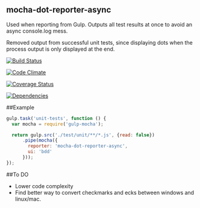 mocha-dot-reporter-async
------------------------

Used when reporting from Gulp. Outputs all test results at once to avoid an async console.log mess.

Removed output from successful unit tests, since displaying dots when the process output is only displayed at the end.

[![Build Status](https://travis-ci.org/TakenPilot/mocha-dot-reporter-async.svg?branch=master)](https://travis-ci.org/TakenPilot/mocha-dot-reporter-async)

[![Code Climate](https://codeclimate.com/github/TakenPilot/mocha-dot-reporter-async/badges/gpa.svg)](https://codeclimate.com/github/TakenPilot/mocha-dot-reporter-async)

[![Coverage Status](https://coveralls.io/repos/TakenPilot/mocha-dot-reporter-async/badge.png?branch=master)](https://coveralls.io/r/TakenPilot/mocha-dot-reporter-async?branch=master)

[![Dependencies](https://david-dm.org/TakenPilot/mocha-dot-reporter-async.svg?style=flat)](https://david-dm.org/TakenPilot/mocha-dot-reporter-async.svg?style=flat)

##Example
```JavaScript
gulp.task('unit-tests', function () {
  var mocha = require('gulp-mocha');

  return gulp.src('./test/unit/**/*.js', {read: false})
      .pipe(mocha({
        reporter: 'mocha-dot-reporter-async',
        ui: 'bdd'
      }));
});
```

##To DO
* Lower code complexity
* Find better way to convert checkmarks and ecks between windows and linux/mac.
